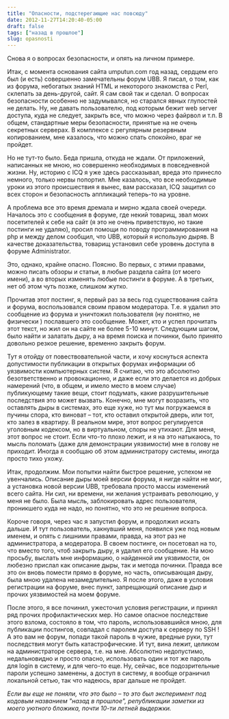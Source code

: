 ```yaml
---
title: "Опасности, подстерегающие нас повсюду"
date: 2012-11-27T14:20:40-05:00
draft: false
tags: ["назад в прошлое"]
slug: opasnosti
---
```


Снова я о вопросах безопасности, и опять на личном примере.

Итак, с момента основания сайта umputun.com год назад, сердцем его был (и есть) совершенно замечательны форум UBB. Я писал, о том, как из форума, небогатых знаний HTML и некоторого знакомства с Perl, склепать за день-другой, сайт. Я сам свой так и сделал. О вопросах безопасности особенно не задумывался, но старался явных глупостей не делать. Ну, не давать пользователю, под которым бежит web server доступа, куда не следует, закрыть все, что можно через файрвол и т.п. В общем, стандартные меры безопасности, принятые на не очень секретных серверах. В комплексе с регулярным резервным копированием, мне казалось, что можно спать спокойно, враг не пройдет.

Но не тут-то было. Беда пришла, откуда не ждали. От приложений, написанных не мною, но совершенно необходимых в повседневной жизни. Ну, историю с ICQ я уже здесь рассказывал, вреда это принесло немного, только нервы попортил. Мне казалось, что все необходимые уроки из этого происшествия я вынес, вам рассказал, ICQ защитил со всех сторон и безопасность аппликаций теперь-то на уровне.

А проблема все это время дремала и мирно ждала своей очереди. Началось это с сообщения в форуме, где некий товарищ, звал моих посетителей к себе на сайт (я это не очень приветствую, но такие постинги не удаляю), просил помощи по поводу программирования на php и между делом сообщил, что UBB, который я использую дыряв. В качестве доказательства, товарищ установил себе уровень доступа в форуме Administrator.

Это, однако, крайне опасно. Поясню. Во первых, с этими правами, можно писать обзоры и статьи, в любые раздела сайта (от моего имени), а во вторых изменять любые постинги в форуме. А в третьих, нет об этом чуть позже, слишком жутко.

Прочитав этот постинг, я, первый раз за весь год существования сайта и форума, воспользовался своим правом модератора. Т.е. я удалил это сообщение из форума и уничтожил пользователя (ну понятно, не физически ) пославшего это сообщение. Может, кто и успел прочитать этот текст, но жил он на сайте не более 5-10 минут. Следующим шагом, было найти и залатать дыру, а на время поиска и починки, было принято довольно резкое решение, временно закрыть форум.

Тут я отойду от повествовательной части, и хочу коснуться аспекта допустимости публикации в открытых форумах информации об уязвимости компьютерных систем. Я считаю, что это абсолютно безответственно и провокационно, и даже если это делается из добрых намерений (что, в общем, и имело место в моем случае) публикующему такие вещи, стоит подумать, какие разрушительные последствия это может вызвать. Конечно, мне могут возразить, что оставлять дыры в системах, это еще хуже, но тут мы погружаемся в пучины спора, кто виноват – тот, кто оставил открытой дверь, или тот, кто залез в квартиру. В реальном мире, этот вопрос регулируется уголовным кодексом, но в виртуальном, споры не утихают. Для меня, этот вопрос не стоит. Если что-то плохо лежит, и я на это натыкаюсь, то мысль поломать (даже для демонстрации уязвимости) мне в голову не приходит. Иногда я сообщаю об этом администратору системы, иногда просто тихо ухожу.

Итак, продолжим. Мои попытки найти быстрое решение, успехом не увенчались. Описание дыры моей версии форума, я нигде найти не мог, а установка новой версии UBB, требовала просто массы изменений всего сайта. Ни сил, ни времени, ни желания устраивать революцию, у меня не было. Была мысль, заблокировать адрес пользователя, проникшего куда не надо, но понятно, что это не решение вопроса.

Короче говоря, через час я запустил форум, и продолжил искать дальше. И тут пользователь, хакнувший меня, появился уже под новым именем, и опять с лишними правами, правда, на этот раз не администратора, а модератора. В своем постинге, он посетовал на то, что вместо того, чтоб закрыть дыру, я удалил его сообщение. На мою просьбу, выслать мне информацию, о найденной им уязвимости, он любезно прислал как описание дыры, так и метода починки. Правда все это он вновь помести прямо в форуме, но часть, описывающая дыру, была мною удалена незамедлительно. Я после этого, даже в условия регистрации на форуме, внес пункт, запрещающий описание дыр и прочих уязвимостей на моем форуме.

После этого, я все починил, ужесточил условия регистрации, и принял ряд прочих профилактических мер. Но самое опасное последствие этого взлома, состояло в том, что пароль, использовавшийся мною, для публикации постингов, совпадал с паролем доступа к серверу по SSH ! А это вам не форум, попади такой пароль в чужие, вредные руки, тут последствия могут быть катастрофические. И тут, вина лежит, целиком на администраторе сервера, т.е. на мне. Абсолютно недопустимо, недальновидно и просто опасно, использовать один и тот же пароль для login в систему, и для чего-то еще. Ну, сейчас, все подозрительные пароли успешно заменены, а доступ в систему, я вообще ограничил локальной сетью, так что надеюсь, враг дальше не пройдет.


_Если вы еще не поняли, что это было – то это был эксперимент под кодовым названием "назад в прошлое", републикации заметки из моего уютного бложика, почти 10-ти летней выдержки._
